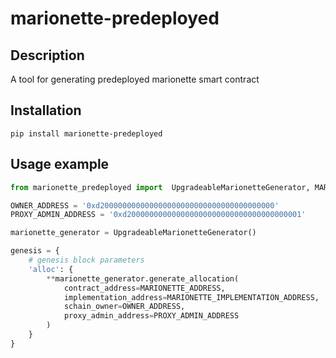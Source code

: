 # marionette-predeployed

## Description

A tool for generating predeployed marionette smart contract

## Installation

```console
pip install marionette-predeployed
```

## Usage example

```python
from marionette_predeployed import  UpgradeableMarionetteGenerator, MARIONETTE_ADDRESS, MARIONETTE_IMPLEMENTATION_ADDRESS

OWNER_ADDRESS = '0xd200000000000000000000000000000000000000'
PROXY_ADMIN_ADDRESS = '0xd200000000000000000000000000000000000001'

marionette_generator = UpgradeableMarionetteGenerator()

genesis = {
    # genesis block parameters
    'alloc': {
        **marionette_generator.generate_allocation(
            contract_address=MARIONETTE_ADDRESS,
            implementation_address=MARIONETTE_IMPLEMENTATION_ADDRESS,
            schain_owner=OWNER_ADDRESS,
            proxy_admin_address=PROXY_ADMIN_ADDRESS
        )
    }
}

```
